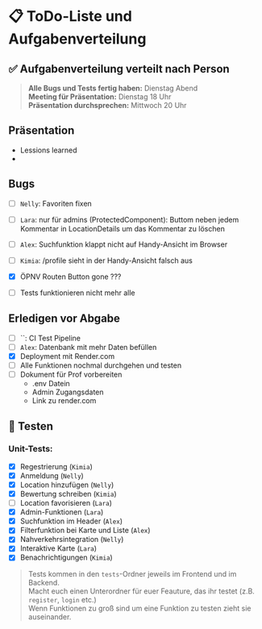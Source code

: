# 📋 ToDo-Liste und Aufgabenverteilung

## ✅ Aufgabenverteilung verteilt nach Person

> **Alle Bugs und Tests fertig haben:** Dienstag Abend<br> **Meeting für Präsentation:** Dienstag 18 Uhr <br> **Präsentation durchsprechen:** Mittwoch 20 Uhr

## Präsentation

- Lessions learned
-

## Bugs

- [ ] `Nelly`: Favoriten fixen

- [ ] `Lara`: nur für admins (ProtectedComponent): Buttom neben jedem Kommentar in LocationDetails um das Kommentar zu löschen
- [ ] `Alex`: Suchfunktion klappt nicht auf Handy-Ansicht im Browser
- [ ] `Kimia`: /profile sieht in der Handy-Ansicht falsch aus
- [x] ÖPNV Routen Button gone ???
- [ ] Tests funktionieren nicht mehr alle

## Erledigen vor Abgabe

- [ ] ``: CI Test Pipeline
- [ ] `Alex`: Datenbank mit mehr Daten befüllen
- [x] Deployment mit Render.com
- [ ] Alle Funktionen nochmal durchgehen und testen
- [ ] Dokument für Prof vorbereiten
  - .env Datein
  - Admin Zugangsdaten
  - Link zu render.com

## 🧪 Testen

### Unit-Tests:

- [x] Regestrierung (`Kimia`)
- [x] Anmeldung (`Nelly`)
- [x] Location hinzufügen (`Nelly`)
- [x] Bewertung schreiben (`Kimia`)
- [ ] Location favorisieren (`Lara`)
- [x] Admin-Funktionen (`Lara`)
- [x] Suchfunktion im Header (`Alex`)
- [x] Filterfunktion bei Karte und Liste (`Alex`)
- [x] Nahverkehrsintegration (`Nelly`)
- [x] Interaktive Karte (`Lara`)
- [x] Benachrichtigungen (`Kimia`)

> Tests kommen in den `tests`-Ordner jeweils im Frontend und im Backend.<br>
> Macht euch einen Unterordner für euer Feauture, das ihr testet (z.B. `register`, `login` etc.) <br>
> Wenn Funktionen zu groß sind um eine Funktion zu testen zieht sie auseinander. <br>
